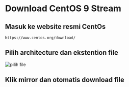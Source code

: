 # Download CentOS 9 Stream
## Masuk ke website resmi CentOs
```https://www.centos.org/download/```
## Pilih architecture dan ekstention file
![pilih file](assets/download%20&%20installasi/1.png)
## Klik mirror dan otomatis download file
